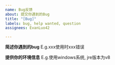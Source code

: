 ```yaml
---
name: Bug反馈
about: 提交你遇到的Bug
title: "[Bug]"
labels: bug, help wanted, question
assignees: EvanLuo42

---
```


**简述你遇到的bug**
E.g.xxx使用时xxx错误

**提供你的环境信息**
E.g.使用windows系统, jre版本为v8
